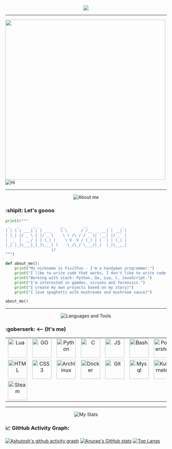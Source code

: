 <div id="header" align="center">
  
 <img src ="https://www.demirramon.com/gen/undertale_text_box.png?text=%20Hi%20there%0A%20Welcome%20to%20my%20github%20page&box=deltarune&boxcolor=000000&character=custom&expression=https%3A%2F%2Fwww.demirramon.com%2Fmedia%2Fundertale%2Fchar%2Ftemp%2Fexpressions%2F1751121414_4510.png&asterisk=ffffff&size=2&style=darkworld&t=1751121519"> 
  
</div>

---

<div align="left">
 <img src="https://media.tenor.com/gFDT7Ic6BdkAAAAi/pixel-sitting.gif" width="500" height="500">
<img src="https://fontmeme.com/permalink/250520/0c3ffe96d696f85a80a4a01096a1ca27.png" alt="Hi">
</div>

---


<div align="center">  
<img src="https://www.demirramon.com/gen/undertale_text_box.png?text=%20About%20me&box=deltarune&boxcolor=000000&character=custom&expression=https%3A%2F%2Fwww.demirramon.com%2Fmedia%2Fundertale%2Fchar%2Ftemp%2Fexpressions%2F1751121414_4510.png&asterisk=ffffff&size=2&style=darkworld&t=1751121415" alt="About me">
</div>



### :shipit: Let's goooo

```python
print(r"""
 _   _      _ _         __        __         _     _ 
| | | | ___| | | ___    \ \      / /__  _ __| | __| |
| |_| |/ _ \ | |/ _ \    \ \ /\ / / _ \| '__| |/ _` |
|  _  |  __/ | | (_) |    \ V  V / (_) | |  | | (_| |
|_| |_|\___|_|_|\___( )    \_/\_/ \___/|_|  |_|\__,_|
                    |/                                
""")

def about_me():
    print("My nickname is FixitFun - I'm a handyman programmer.")
    print("I like to write code that works, I don't like to write code that doesn't work.")
    print("Working with stack: Python, Go, Lua, C, JavaScript.")
    print("I'm interested in gamdev, viruses and forensics.")
    print("I create my own projects based on my story)")
    print("I love spaghetti with mushrooms and mushroom sauce)")

about_me()
```

---

<div align="center">
  
<img src="https://www.demirramon.com/gen/undertale_text_box.png?text=%20Languages%20and%20Tools&box=deltarune&boxcolor=000000&character=custom&expression=https%3A%2F%2Fwww.demirramon.com%2Fmedia%2Fundertale%2Fchar%2Ftemp%2Fexpressions%2F1751121414_4510.png&asterisk=ffffff&size=2&style=darkworld&t=1751121717" alt="Languages ​​and Tools">
</div>  

### :goberserk: <-- (It's me)

<table>
  <tr>
    <td align="center">
    <img src="https://cdn.jsdelivr.net/gh/devicons/devicon@latest/icons/lua/lua-plain.svg" width="60" title="Lua">
    </td>
    <td align="center">
    <img src="https://cdn.jsdelivr.net/gh/devicons/devicon@latest/icons/go/go-original-wordmark.svg" width="60" title="GO">
    </td>
    <td align="center">
    <img src="https://cdn.jsdelivr.net/gh/devicons/devicon@latest/icons/python/python-original.svg" width="60" title="Python">
    </td>
    <td align="center">
    <img src="https://cdn.jsdelivr.net/gh/devicons/devicon@latest/icons/c/c-original.svg" width="60" title="C">
    </td>
    <td align="center">
    <img src="https://cdn.jsdelivr.net/gh/devicons/devicon@latest/icons/javascript/javascript-original.svg" width="60" title="JS">
    </td>
    <td align="center">
    <img src="https://cdn.jsdelivr.net/gh/devicons/devicon@latest/icons/bash/bash-original.svg" width="60" title="Bash">
    </td>
    <td align="center">
    <img src="https://cdn.jsdelivr.net/gh/devicons/devicon@latest/icons/powershell/powershell-original.svg" width="60" title="Powershell">
    </td>
  </tr>
  <tr>
    <td align="center">
    <img src="https://cdn.jsdelivr.net/gh/devicons/devicon@latest/icons/html5/html5-original.svg" width="60" title="HTML">
</td>
<td align="center">
    <img src="https://cdn.jsdelivr.net/gh/devicons/devicon@latest/icons/css3/css3-original.svg" width="60" title="CSS3">
</td>
  <td align="center">
    <img src="https://cdn.jsdelivr.net/gh/devicons/devicon@latest/icons/archlinux/archlinux-original.svg" width="60" title="Archlinux">
</td>
    <td align="center">
    <img src="https://cdn.jsdelivr.net/gh/devicons/devicon@latest/icons/docker/docker-original.svg" width="60" title="Docker">
</td>
    <td align="center">
    <img src="https://cdn.jsdelivr.net/gh/devicons/devicon@latest/icons/git/git-original.svg" width="60" title="Git">
</td>
    <td align="center">
    <img src="https://cdn.jsdelivr.net/gh/devicons/devicon@latest/icons/mysql/mysql-original-wordmark.svg" width="60" title="Mysql">
</td>
    <td align="center">
    <img src="https://cdn.jsdelivr.net/gh/devicons/devicon@latest/icons/kubernetes/kubernetes-original.svg" width="60" title="Kubernetes">
    </td>
  </tr>
  <tr>
  <td align="center">
  <img src="https://www.svgrepo.com/show/306796/steam.svg" width="60" title="Steam">
  </td>   
 </tr>   
</table> 

---

<div align="center">
  
<img src="https://www.demirramon.com/gen/undertale_text_box.png?text=%20My%20stats&box=deltarune&boxcolor=000000&character=custom&expression=https%3A%2F%2Fwww.demirramon.com%2Fmedia%2Fundertale%2Fchar%2Ftemp%2Fexpressions%2F1751121414_4510.png&asterisk=ffffff&size=2&style=darkworld&t=1751122756" alt="My Stats">
  
</div>
<h4></h4>

### 📈 GitHub Activity Graph:
[![Ashutosh's github activity graph](https://github-readme-activity-graph.vercel.app/graph?username=FixitFun&theme=github-compact)](https://github.com/ashutosh00710/github-readme-activity-graph)
[![Anurag's GitHub stats](https://github-readme-stats.vercel.app/api?username=FixitFun&theme=dark)](https://github.com/anuraghazra/github-readme-stats)
[![Top Langs](https://github-readme-stats.vercel.app/api/top-langs/?username=FixitFun&layout=donut)](https://github.com/anuraghazra/github-readme-stats)
